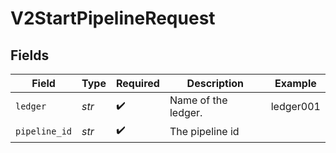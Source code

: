 # V2StartPipelineRequest


## Fields

| Field               | Type                | Required            | Description         | Example             |
| ------------------- | ------------------- | ------------------- | ------------------- | ------------------- |
| `ledger`            | *str*               | :heavy_check_mark:  | Name of the ledger. | ledger001           |
| `pipeline_id`       | *str*               | :heavy_check_mark:  | The pipeline id     |                     |